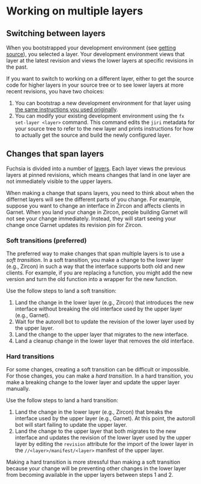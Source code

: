 # Working on multiple layers

## Switching between layers

When you bootstrapped your development environment (see
[getting source][getting-source]), you selected a layer. Your development
environment views that layer at the latest revision and views the lower layers
at specific revisions in the past.

If you want to switch to working on a different layer, either to get the source
code for higher layers in your source tree or to see lower layers at more recent
revisions, you have two choices:

1. You can bootstrap a new development environment for that layer using
   [the same instructions you used originally][getting-source].
2. You can modify your existing development environment using the
   `fx set-layer <layer>` command. This command edits the `jiri` metadata for
   your source tree to refer to the new layer and prints instructions for how to
   actually get the source and build the newly configured layer.

## Changes that span layers

Fuchsia is divided into a number of [layers][layers]. Each layer views the
previous layers at pinned revisions, which means changes that land in one layer
are not immediately visible to the upper layers.

When making a change that spans layers, you need to think about when the
differnet layers will see the different parts of you change. For example,
suppose you want to change an interface in Zircon and affects clients in Garnet.
When you land your change in Zircon, people building Garnet will not see your
change immediately. Instead, they will start seeing your change once Garnet
updates its revision pin for Zircon.

### Soft transitions (preferred)

The preferred way to make changes that span multiple layers is to use a
*soft transition*. In a soft transition, you make a change to the lower layer
(e.g., Zircon) in such a way that the interface supports both old and new
clients. For example, if you are replacing a function, you might add the new
version and turn the old function into a wrapper for the new function.

Use the follow steps to land a soft transition:

1. Land the change in the lower layer (e.g., Zircon) that introduces the new
   interface without breaking the old interface used by the upper layer
   (e.g., Garnet).
2. Wait for the autoroll bot to update the revision of the lower layer
   used by the upper layer.
3. Land the change to the upper layer that migrates to the new interface.
4. Land a cleanup change in the lower layer that removes the old interface.

### Hard transitions

For some changes, creating a soft transition can be difficult or impossible. For
those changes, you can make a *hard transition*. In a hard transition, you make
a breaking change to the lower layer and update the upper layer manually.

Use the follow steps to land a hard transition:

1. Land the change in the lower layer (e.g., Zircon) that breaks the interface
   used by the upper layer (e.g., Garnet). At this point, the autoroll bot will
   start failing to update the upper layer.
3. Land the change to the upper layer that both migrates to the new interface
   and updates the revision of the lower layer used by the upper layer by
   editing the `revision` attribute for the import of the lower layer in the
   `//<layer>/manifest/<layer>` manifest of the upper layer.

Making a hard transition is more stressful than making a soft transition because
your change will be preventing other changes in the lower layer from becoming
available in the upper layers between steps 1 and 2.

[getting-source]: /getting_source.md "Getting source"
[layers]: /development/source_code/layers.md "Layers"

